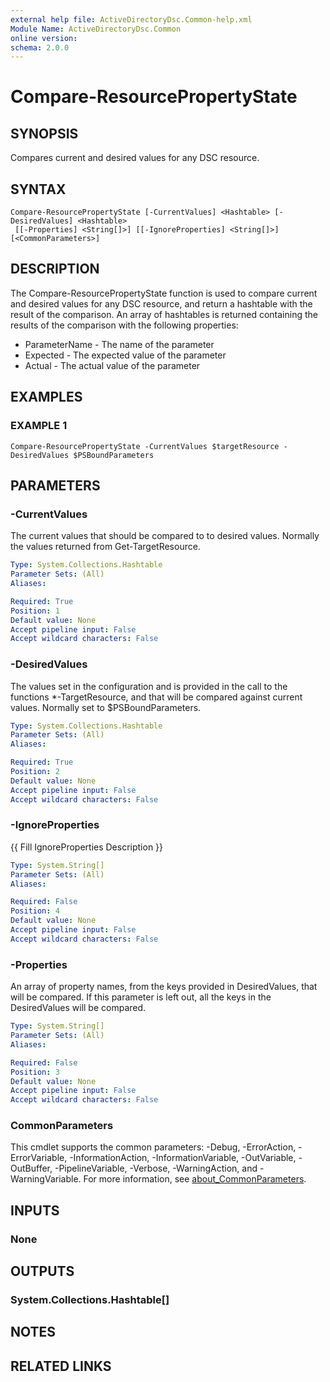 ```yaml
---
external help file: ActiveDirectoryDsc.Common-help.xml
Module Name: ActiveDirectoryDsc.Common
online version:
schema: 2.0.0
---
```


# Compare-ResourcePropertyState

## SYNOPSIS
Compares current and desired values for any DSC resource.

## SYNTAX

```
Compare-ResourcePropertyState [-CurrentValues] <Hashtable> [-DesiredValues] <Hashtable>
 [[-Properties] <String[]>] [[-IgnoreProperties] <String[]>] [<CommonParameters>]
```

## DESCRIPTION
The Compare-ResourcePropertyState function is used to compare current and desired values for any DSC resource,
and return a hashtable with the result of the comparison.
An array of hashtables is returned containing the
results of the comparison with the following properties:

- ParameterName - The name of the parameter
- Expected - The expected value of the parameter
- Actual - The actual value of the parameter

## EXAMPLES

### EXAMPLE 1
```
Compare-ResourcePropertyState -CurrentValues $targetResource -DesiredValues $PSBoundParameters
```

## PARAMETERS

### -CurrentValues
The current values that should be compared to to desired values.
Normally the values returned from
Get-TargetResource.

```yaml
Type: System.Collections.Hashtable
Parameter Sets: (All)
Aliases:

Required: True
Position: 1
Default value: None
Accept pipeline input: False
Accept wildcard characters: False
```

### -DesiredValues
The values set in the configuration and is provided in the call to the functions *-TargetResource, and that
will be compared against current values.
Normally set to $PSBoundParameters.

```yaml
Type: System.Collections.Hashtable
Parameter Sets: (All)
Aliases:

Required: True
Position: 2
Default value: None
Accept pipeline input: False
Accept wildcard characters: False
```

### -IgnoreProperties
{{ Fill IgnoreProperties Description }}

```yaml
Type: System.String[]
Parameter Sets: (All)
Aliases:

Required: False
Position: 4
Default value: None
Accept pipeline input: False
Accept wildcard characters: False
```

### -Properties
An array of property names, from the keys provided in DesiredValues, that will be compared.
If this parameter
is left out, all the keys in the DesiredValues will be compared.

```yaml
Type: System.String[]
Parameter Sets: (All)
Aliases:

Required: False
Position: 3
Default value: None
Accept pipeline input: False
Accept wildcard characters: False
```

### CommonParameters
This cmdlet supports the common parameters: -Debug, -ErrorAction, -ErrorVariable, -InformationAction, -InformationVariable, -OutVariable, -OutBuffer, -PipelineVariable, -Verbose, -WarningAction, and -WarningVariable. For more information, see [about_CommonParameters](http://go.microsoft.com/fwlink/?LinkID=113216).

## INPUTS

### None
## OUTPUTS

### System.Collections.Hashtable[]
## NOTES

## RELATED LINKS

